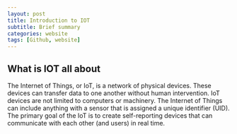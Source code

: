 ```yaml
---
layout: post
title: Introduction to IOT
subtitle: Brief summary
categories: website
tags: [Github, website]
---
```


## What is IOT all about

The Internet of Things, or IoT, is a network of physical devices. These devices can transfer data to one another without human
intervention. IoT devices are not limited to computers or machinery. The Internet of Things can include anything with a sensor
that is assigned a unique identifier (UID). The primary goal of the IoT is to create self-reporting devices that can communicate
with each other (and users) in real time.

